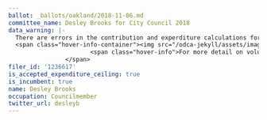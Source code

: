 ```yaml
---
ballot: _ballots/oakland/2018-11-06.md
committee_name: Desley Brooks for City Council 2018
data_warning: |-
  There are errors in the contribution and experditure calculations for this candidate because the finance data includes money raised for and spent on previous elections. We are working on a resolution.
  <span class="hover-info-container"><img src="/odca-jekyll/assets/images/icon_more_info.png" alt="Question mark in a circle">
                       <span class="hover-info">For more detail on voluntary spending limits, see the <a href="/odca-jekyll/faq">FAQ article</a>.</span>
                </span>
filer_id: '1236617'
is_accepted_expenditure_ceiling: true
is_incumbent: true
name: Desley Brooks
occupation: Councilmember
twitter_url: desleyb
---
```


